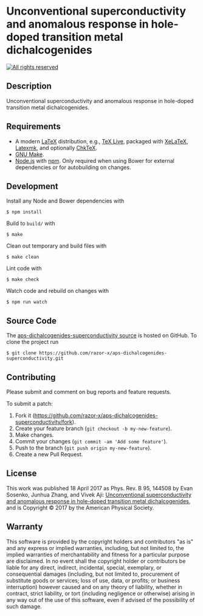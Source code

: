 # Unconventional superconductivity and anomalous response in hole-doped transition metal dichalcogenides

[![All rights reserved](https://img.shields.io/badge/license-All_rights_reserved-blue.svg)](./LICENSE.txt)

## Description

Unconventional superconductivity and anomalous response in hole-doped transition metal dichalcogenides.

## Requirements

- A modern [LaTeX] distribution, e.g., [TeX Live],
  packaged with [XeLaTeX], [Latexmk], and optionally [ChkTeX].
- [GNU Make].
- [Node.js] with [npm].
  Only required when using Bower for external dependencies
  or for autobuilding on changes.

[ChkTeX]: http://baruch.ev-en.org/proj/chktex/
[GNU Make]: https://www.gnu.org/software/make/
[LaTeX]: https://www.latex-project.org/
[Latexmk]: https://www.ctan.org/pkg/latexmk/
[Node.js]: https://nodejs.org/
[npm]: https://npmjs.org/
[TeX Live]: https://www.tug.org/texlive/
[XeLaTeX]: http://www.xelatex.org/

## Development

Install any Node and Bower dependencies with

```
$ npm install
```

Build to `build/` with

```
$ make
```

Clean out temporary and build files with

```
$ make clean
```

Lint code with

```
$ make check
```

Watch code and rebuild on changes with

```
$ npm run watch
```

## Source Code

The [aps-dichalcogenides-superconductivity source] is hosted on GitHub.
To clone the project run

```
$ git clone https://github.com/razor-x/aps-dichalcogenides-superconductivity.git
```

[aps-dichalcogenides-superconductivity source]: https://github.com/razor-x/aps-dichalcogenides-superconductivity

## Contributing

Please submit and comment on bug reports and feature requests.

To submit a patch:

1. Fork it (https://github.com/razor-x/aps-dichalcogenides-superconductivity/fork).
2. Create your feature branch (`git checkout -b my-new-feature`).
3. Make changes.
4. Commit your changes (`git commit -am 'Add some feature'`).
5. Push to the branch (`git push origin my-new-feature`).
6. Create a new Pull Request.

## License

This work was published 18 April 2017 as Phys. Rev. B 95, 144508
by Evan Sosenko, Junhua Zhang, and Vivek Aji:
[Unconventional superconductivity and anomalous response in hole-doped transition metal dichalcogenides](https://journals.aps.org/prb/abstract/10.1103/PhysRevB.95.144508),
and is Copyright © 2017 by the American Physical Society.

## Warranty

This software is provided by the copyright holders and contributors "as is" and
any express or implied warranties, including, but not limited to, the implied
warranties of merchantability and fitness for a particular purpose are
disclaimed. In no event shall the copyright holder or contributors be liable for
any direct, indirect, incidental, special, exemplary, or consequential damages
(including, but not limited to, procurement of substitute goods or services;
loss of use, data, or profits; or business interruption) however caused and on
any theory of liability, whether in contract, strict liability, or tort
(including negligence or otherwise) arising in any way out of the use of this
software, even if advised of the possibility of such damage.

